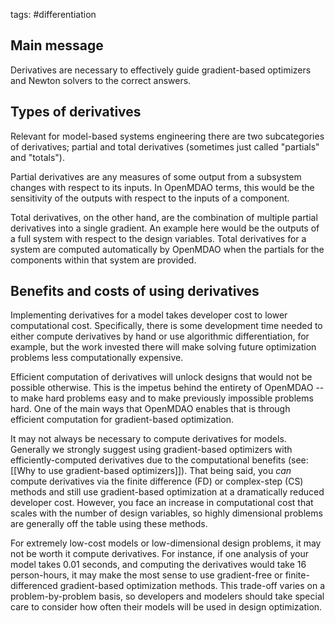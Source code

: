 tags: #differentiation 

## Main message
Derivatives are necessary to effectively guide gradient-based optimizers and Newton solvers to the correct answers.

## Types of derivatives
Relevant for model-based systems engineering there are two subcategories of derivatives; partial and total derivatives (sometimes just called "partials" and "totals").

Partial derivatives are any measures of some output from a subsystem changes with respect to its inputs. In OpenMDAO terms, this would be the sensitivity of the outputs with respect to the inputs of a component.

Total derivatives, on the other hand, are the combination of multiple partial derivatives into a single gradient. An example here would be the outputs of a full system with respect to the design variables. Total derivatives for a system are computed automatically by OpenMDAO when the partials for the components within that system are provided.

## Benefits and costs of using derivatives
Implementing derivatives for a model takes developer cost to lower computational cost. Specifically, there is some development time needed to either compute derivatives by hand or use algorithmic differentiation, for example, but the work invested there will make solving future optimization problems less computationally expensive.

Efficient computation of derivatives will unlock designs that would not be possible otherwise. This is the impetus behind the entirety of OpenMDAO -- to make hard problems easy and to make previously impossible problems hard. One of the main ways that OpenMDAO enables that is through efficient computation for gradient-based optimization.

It may not always be necessary to compute derivatives for models. Generally we strongly suggest using gradient-based optimizers with efficiently-computed derivatives due to the computational benefits (see: [[Why to use gradient-based optimizers]]). That being said, you *can* compute derivatives via the finite difference (FD) or complex-step (CS) methods and still use gradient-based optimization at a dramatically reduced developer cost. However, you face an increase in computational cost that scales with the number of design variables, so highly dimensional problems are generally off the table using these methods.

For extremely low-cost models or low-dimensional design problems, it may not be worth it compute derivatives. For instance, if one analysis of your model takes 0.01 seconds, and computing the derivatives would take 16 person-hours, it may make the most sense to use gradient-free or finite-differenced gradient-based optimization methods. This trade-off varies on a problem-by-problem basis, so developers and modelers should take special care to consider how often their models will be used in design optimization.


